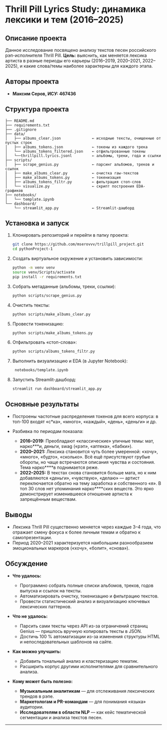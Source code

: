 # Thrill Pill Lyrics Study: динамика лексики и тем (2016–2025)

## Описание проекта

Данное исследование посвящено анализу текстов песен российского рэп-исполнителя Thrill Pill.
**Цель:** выяснить, как меняется лексика артиста в разные периоды его карьеры (2016–2019, 2020–2021, 2022–2025), и какие слова/темы наиболее характерны для каждого этапа.

## Авторы проекта

* **Максим Серов, ИСУ: 467436**

## Структура проекта

```
├── README.md                          
├── requirements.txt                   
├── .gitignore                         
├── data/                              
│   ├── albums_clear.json              ← исходные тексты, очищенные от пустых строк  
│   ├── albums_tokens.json             ← токены из каждого трека  
│   └── albums_tokens_filtered.json    ← отфильтрованные токены  
│   └──thrillpill.lyrics.jsonl         ← альбомы, треки, года и ссылки
├── scripts/                           
│   ├── scrape_genius.py               ← парсинг альбомов, треков и ссылок  
│   ├── make_albums_clear.py           ← очистка raw-текстов  
│   ├── make_albums_tokens.py          ← токенизация  
│   ├── albums_tokens_filtr.py         ← фильтрация стоп-слов  
│   └── visualize.py                   ← скрипт построения EDA-графиков  
├── notebooks/                         
│   └── template.ipynb                  
└── dashboard/                         
    └── streamlit_app.py               ← Streamlit-дашборд  
```

## Установка и запуск

1. Клонировать репозиторий и перейти в папку проекта:

   ```bash
   git clone https://github.com/mserovvv/trillpill_project.git
   cd pythonProject-1
   ```
2. Создать виртуальное окружение и установить зависимости:

   ```bash
   python -m venv venv
   source venv/Scripts/activate    
   pip install -r requirements.txt
   ```
3. Собрать метаданные (альбомы, треки, ссылки):

   ```bash
   python scripts/scrape_genius.py
   ```
4. Очистить тексты:

   ```bash
   python scripts/make_albums_clear.py
   ```
5. Провести токенизацию:

   ```bash
   python scripts/make_albums_tokens.py
   ```
6. Отфильтровать «стоп-слова»:

   ```bash
   python scripts/albums_tokens_filtr.py
   ```
7. Выполнить визуализацию и EDA (в Jupyter Notebook):

   ```bash
    notebooks/template.ipynb
   ```
8. Запустить Streamlit-дашборд:

   ```bash
   streamlit run dashboard/streamlit_app.py
   ```

## Основные результаты

* Построены частотные распределения токенов для всего корпуса: в топ-100 входят «c\*ка», «много», «каждый», «день», «деньги» и др.
* Разбивка по периодам показала:

  * **2016–2019:** Преобладают «классические» уличные темы: мат, нарко***и, деньги, swag («рэп», «аптека», «бабки»).
  * **2020–2021:** Лексика становится чуть более умеренной: «хочу», «много», «будто», «сколько». Всё ещё присутствуют грубые обороты, но чаще встречаются описания чувства и состояния. Тема нарко****в поднимается реже.
  * **2022–2025:** В текстах снова становится больше мата, но к ним добавляются «деньги», «чувствую», «делаю» — артист переключается обратно на тему заработка и собственного «я». В топ 30 слов нет упоминания нарко****ских веществ. Это ярко демонстрирует изменившееся отношение артиста к запрещённым веществам.
## Выводы

* Лексика Thrill Pill существенно меняется через каждые 3–4 года, что отражает смену фокуса к более личным темам и обратно к самопрезентации.
* Период 2020–2021 характеризуется наибольшим разнообразием эмоциональных маркеров («хочу», «болит», «снова»).

## Обсуждение

* **Что удалось:**

  * Программно собрать полные списки альбомов, треков, годов выпуска и ссылок на тексты.
  * Автоматизировать очистку, токенизацию и фильтрацию текстов.
  * Провести статистический анализ и визуализацию ключевых лексических паттернов.
* **Что не удалось:**

  * Парсить сами тексты через API из-за ограничений страниц Genius — пришлось вручную копировать тексты в JSON.
  * Достичь 100 % автоматизации из-за изменения структуры HTML и непоследовательных шаблонов на сайте.
* **Как можно улучшить:**

  * Добавить тональный анализ и кластеризацию тематик.
  * Расширить корпус другими исполнителями для сравнительного анализа.
* **Кому может быть полезно:**

  * **Музыкальным аналитикам** — для отслеживания лексических трендов в рэпе.
  * **Маркетологам и PR-командам** — для понимания «языка» аудитории.
  * **Исследователям в области NLP** — как кейс тематической сегментации и анализа текстов песен.

---

